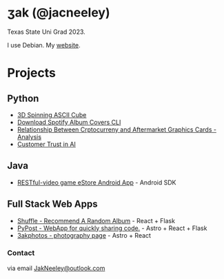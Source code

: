 # ʒak (@jacneeley)
Texas State Uni Grad 2023.

I use Debian. My [website](https://jakscoolsite.onrender.com/).

# Projects

## Python
- [3D Spinning ASCII Cube](https://github.com/jacneeley/cube_go_spin)
- [Download Spotify Album Covers CLI](https://github.com/jacneeley/get-spotify-python-CLI)
- [Relationship Between Crptocurreny and Aftermarket Graphics Cards - Analysis](https://github.com/jacneeley/crypto-gpuAnalysis)
- [Customer Trust in AI](https://github.com/jacneeley/Customer_Trust_AI)

## Java
- [RESTful-video game eStore Android App](https://github.com/jacneeley/REST-videogamelistapp#code) - Android SDK

## Full Stack Web Apps
- [Shuffle - Recommend A Random Album](https://shuffle-usls.onrender.com/) - React + Flask
- [PyPost - WebApp for quickly sharing code.](https://github.com/jacneeley/PyPost) - Astro + React + Flask
- [3akphotos - photography page](https://3akphotos.xyz) - Astro + React

### Contact 
via email JakNeeley@outlook.com
